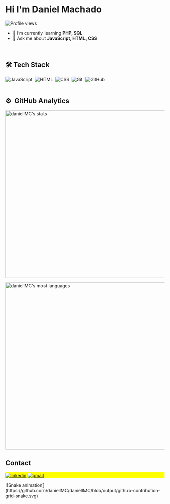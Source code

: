 <h1 align="left">Hi I'm Daniel Machado</h1>
<p align="left">
  <img
    src="https://komarev.com/ghpvc/?username=daniellMC&color=red"
    alt="Profile views"
  />
</p>

- 🌱 I’m currently learning **PHP, SQL**
- 💬 Ask me about **JavaScript, HTML, CSS**
<br />

## 🛠 Tech Stack

![JavaScript](https://img.shields.io/badge/-JavaScript-05122A?style=flat&logo=javascript)&nbsp;
![HTML](https://img.shields.io/badge/-HTML-05122A?style=flat&logo=HTML5)&nbsp;
![CSS](https://img.shields.io/badge/-CSS-05122A?style=flat&logo=CSS3&logoColor=1572B6)&nbsp;
![Git](https://img.shields.io/badge/-Git-05122A?style=flat&logo=git)&nbsp;
![GitHub](https://img.shields.io/badge/-GitHub-05122A?style=flat&logo=github)&nbsp;
<br /><br />
## ⚙️ &nbsp;GitHub Analytics
<p align="left">
  <img
    width="530em"
    src="https://github-readme-stats.vercel.app/api?username=daniellMC&show_icons=true&theme=vision-friendly-dark"
    alt="daniellMC's stats"
  />
  
  <img
    width="530em"
    src="https://github-readme-stats.vercel.app/api/top-langs/?username=daniellMC&layout=compact&theme=vision-friendly-dark"
    alt="daniellMC's most languages" />
</p> 

## Contact
<p align="left" style="background: yellow;">
  <a 
    href="https://linkedin.com/in/daniel-machado-cs" 
    target="_blank"
  >
    <img
      align="center"
      src="https://img.shields.io/badge/-DanielMC-05122A?style=flat&logo=linkedin"
      alt="linkedin"
    />
  </a>
  <a
    href="https://mail.google.com/mail/u/0/#inbox?compose=GTvVlcSGKZfTDBxWSSrPfvsBsWFsJgxCNkwQQLgWrFMcPnthBmPjcLVQZSlxVGhfbfRjXQtxplwhS"
    target="_blank"
  >
    <img
      align="center"
      src="https://img.shields.io/badge/-DanielMC-05122A?style=flat&logo=gmail"
      alt="gmail"
    />
  </a>
</p>
![Snake animation](https://github.com/daniellMC/daniellMC/blob/output/github-contribution-grid-snake.svg)



